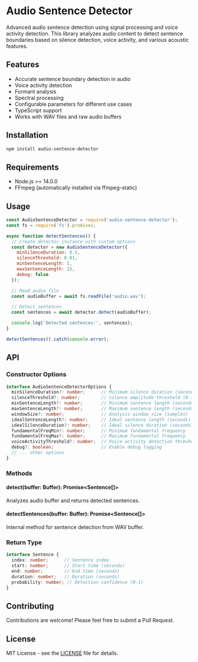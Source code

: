 # Audio Sentence Detector

Advanced audio sentence detection using signal processing and voice activity detection. This library analyzes audio content to detect sentence boundaries based on silence detection, voice activity, and various acoustic features.

## Features

- Accurate sentence boundary detection in audio
- Voice activity detection
- Formant analysis
- Spectral processing
- Configurable parameters for different use cases
- TypeScript support
- Works with WAV files and raw audio buffers

## Installation

```bash
npm install audio-sentence-detector
```

## Requirements

- Node.js >= 14.0.0
- FFmpeg (automatically installed via ffmpeg-static)

## Usage

```javascript
const AudioSentenceDetector = require('audio-sentence-detector');
const fs = require('fs').promises;

async function detectSentences() {
  // Create detector instance with custom options
  const detector = new AudioSentenceDetector({
    minSilenceDuration: 0.5,
    silenceThreshold: 0.01,
    minSentenceLength: 1,
    maxSentenceLength: 15,
    debug: false
  });

  // Read audio file
  const audioBuffer = await fs.readFile('audio.wav');

  // Detect sentences
  const sentences = await detector.detect(audioBuffer);

  console.log('Detected sentences:', sentences);
}

detectSentences().catch(console.error);
```

## API

### Constructor Options

```typescript
interface AudioSentenceDetectorOptions {
  minSilenceDuration?: number;      // Minimum silence duration (seconds)
  silenceThreshold?: number;        // Silence amplitude threshold (0-1)
  minSentenceLength?: number;       // Minimum sentence length (seconds)
  maxSentenceLength?: number;       // Maximum sentence length (seconds)
  windowSize?: number;              // Analysis window size (samples)
  idealSentenceLength?: number;     // Ideal sentence length (seconds)
  idealSilenceDuration?: number;    // Ideal silence duration (seconds)
  fundamentalFreqMin?: number;      // Minimum fundamental frequency
  fundamentalFreqMax?: number;      // Maximum fundamental frequency
  voiceActivityThreshold?: number;  // Voice activity detection threshold
  debug?: boolean;                  // Enable debug logging
  // ... other options
}
```

### Methods

#### detect(buffer: Buffer): Promise<Sentence[]>
Analyzes audio buffer and returns detected sentences.

#### detectSentences(buffer: Buffer): Promise<Sentence[]>
Internal method for sentence detection from WAV buffer.

### Return Type

```typescript
interface Sentence {
  index: number;      // Sentence index
  start: number;      // Start time (seconds)
  end: number;        // End time (seconds)
  duration: number;   // Duration (seconds)
  probability: number; // Detection confidence (0-1)
}
```

## Contributing

Contributions are welcome! Please feel free to submit a Pull Request.

## License

MIT License - see the [LICENSE](LICENSE) file for details.
